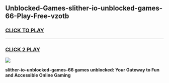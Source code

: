 
## Unblocked-Games-slither-io-unblocked-games-66-Play-Free-vzotb
<h3>
<a href="https://premium76.site?title=slither-io-unblocked-games-66&ref=20A">CLICK TO PLAY</a></h3>
<hr>

<h3>
<a href="https://premium76.site?title=slither-io-unblocked-games-66&ref=20A">CLICK 2 PLAY</a>
  
</h3>

<a href="https://premium76.site?title=slither-io-unblocked-games-66&ref=20A"><img src="https://clearcache.store/games.png"></a>


**slither-io-unblocked-games-66 games unblocked: Your Gateway to Fun and Accessible Online Gaming**
